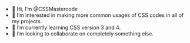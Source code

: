 - 👋 Hi, I’m @CSSMastercode
- 👀 I’m interested in making more common usages of CSS codes in all of my projects.
- 🌱 I’m currently learning CSS version 3 and 4.
- 💞️ I’m looking to collaborate on completely something else.
